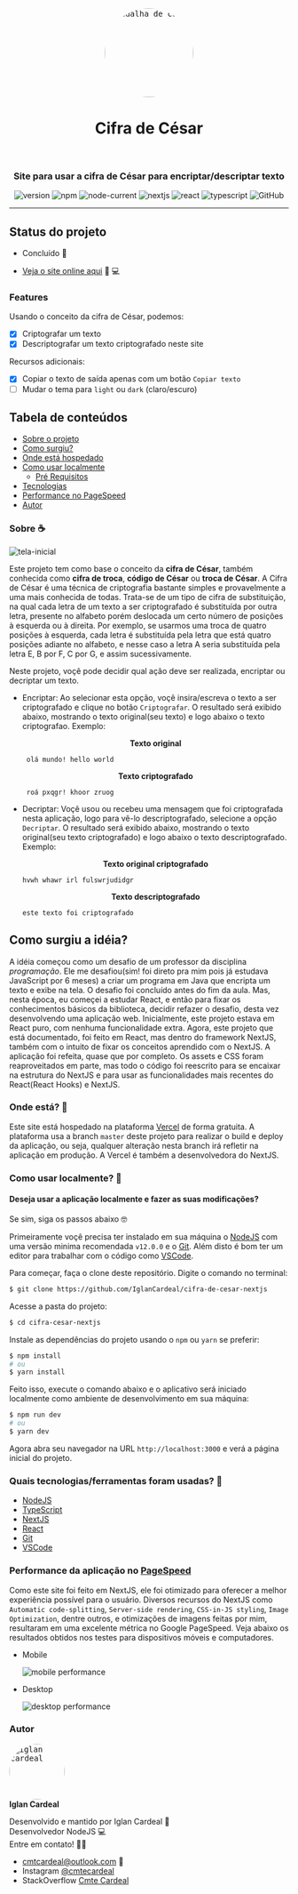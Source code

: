 <div align="center">
  <kbd>
    <img src="./public/img/cesarLogo.webp" height="auto" width="160" alt="medalha de cesar" style="border-radius: 50%"/>
  </kbd>
  
# Cifra de César

<br>

### Site para usar a cifra de César para encriptar/descriptar texto

</div>

<div align="center">

![version](https://img.shields.io/badge/version-1.0.0-green) ![npm](https://img.shields.io/npm/v/npm) ![node-current](https://img.shields.io/badge/nodejs-%3E%3D12.0.0-green) ![nextjs](https://img.shields.io/badge/nextjs-10.0.1-blue) ![react](https://img.shields.io/badge/react-17.0.1-blue) ![typescript](https://img.shields.io/badge/typescript-%3E%3D4.0.5-red) ![GitHub](https://img.shields.io/github/license/IglanCardeal/cifra-de-cesar-nextjs)

</div>

---

## Status do projeto

- Concluído :muscle:

- [Veja o site online aqui](https://cifra-de-cesar-nextjs.vercel.app/) 👀 :computer:

### Features
Usando o conceito da cifra de César, podemos:

- [x] Criptografar um texto
- [x] Descriptografar um texto criptografado neste site

Recursos adicionais:

- [x] Copiar o texto de saída apenas com um botão `Copiar texto`
- [ ] Mudar o tema para `light` ou `dark` (claro/escuro)

## Tabela de conteúdos

<!--ts-->

- [Sobre o projeto](#sobre)
- [Como surgiu?](#porque)
- [Onde está hospedado](#host)
- [Como usar localmente](#como-usar)
  - [Pré Requisitos](#como-usar)
- [Tecnologias](#tecnologias)
- [Performance no PageSpeed](#pagespeed)
- [Autor](#autor)
<!--te-->

<p id="sobre"></p>

### Sobre :coffee:

![tela-inicial](./public/img/cifra-cesar-home.png)

Este projeto tem como base o conceito da **cifra de César**, também conhecida como **cifra de troca**, **código de César** ou **troca de César**. A Cifra de César é uma técnica de criptografia bastante simples e provavelmente a uma mais conhecida de todas. Trata-se de um tipo de cifra de substituição, na qual cada letra de um texto a ser criptografado é substituída por outra letra, presente no alfabeto porém deslocada um certo número de posições à esquerda ou à direita. Por exemplo, se usarmos uma troca de quatro posições à esquerda, cada letra é substituída pela letra que está quatro posições adiante no alfabeto, e nesse caso a letra A seria substituída pela letra E, B por F, C por G, e assim sucessivamente.

Neste projeto, voçê pode decidir qual ação deve ser realizada, encriptar ou decriptar um texto.

- Encriptar:
  Ao selecionar esta opção, voçê insira/escreva o texto a ser criptografado e clique no botão `Criptografar`. O resultado será exibido abaixo, mostrando o texto original(seu texto) e logo abaixo o texto criptografao.
  Exemplo:
   <p align="center"><b>Texto original</b></p>

  ```none
   olá mundo! hello world
  ```

   <p align="center"><b>Texto criptografado</b></p>

  ```none
   roá pxqgr! khoor zruog
  ```

- Decriptar:
  Voçê usou ou recebeu uma mensagem que foi criptografada nesta aplicação, logo para vê-lo descriptografado, selecione a opção `Decriptar`. O resultado será exibido abaixo, mostrando o texto original(seu texto criptografado) e logo abaixo o texto descriptografado.
  Exemplo:
  <p align="center"><b>Texto original criptografado</b></p>

  ```none
  hvwh whawr irl fulswrjudidgr
  ```

    <p align="center"><b>Texto descriptografado</b></p>

  ```none
  este texto foi criptografado
  ```

<p id="porque"></p>

## Como surgiu a idéia?

A idéia começou como um desafio de um professor da disciplina _programação_. Ele me desafiou(sim! foi direto pra mim pois já estudava JavaScript por 6 meses) a criar um programa em Java que encripta um texto e exibe na tela. O desafio foi concluído antes do fim da aula. Mas, nesta época, eu começei a estudar React, e então para fixar os conhecimentos básicos da biblioteca, decidir refazer o desafio, desta vez desenvolvendo uma aplicação web. Inicialmente, este projeto estava em React puro, com nenhuma funcionalidade extra. Agora, este projeto que está documentado, foi feito em React, mas dentro do framework NextJS, também com o intuito de fixar os conceitos aprendido com o NextJS. A aplicação foi refeita, quase que por completo. Os assets e CSS foram reaproveitados em parte, mas todo o código foi reescrito para se encaixar na estrutura do NextJS e para usar as funcionalidades mais recentes do React(React Hooks) e NextJS.

<p id="host"></p>

### Onde está? :rocket:

Este site está hospedado na plataforma [Vercel](https://vercel.com/) de forma gratuita. A plataforma usa a branch `master` deste projeto para realizar o build e deploy da aplicação, ou seja, qualquer alteração nesta branch irá refletir na aplicação em produção. A Vercel é também a desenvolvedora do NextJS.

<p id="como-usar"></p>

### Como usar localmente? :pushpin:

#### Deseja usar a aplicação localmente e fazer as suas modificações?

Se sim, siga os passos abaixo 🤓

Primeiramente voçê precisa ter instalado em sua máquina o [NodeJS](https://nodejs.org/en/) com uma versão minima recomendada `v12.0.0` e o [Git](https://git-scm.com).
Além disto é bom ter um editor para trabalhar com o código como [VSCode](https://code.visualstudio.com/).

Para começar, faça o clone deste repositório. Digite o comando no terminal:

```bash
$ git clone https://github.com/IglanCardeal/cifra-de-cesar-nextjs
```

Acesse a pasta do projeto:

```bash
$ cd cifra-cesar-nextjs
```

Instale as dependências do projeto usando o `npm` ou `yarn` se preferir:

```bash
$ npm install
# ou
$ yarn install
```

Feito isso, execute o comando abaixo e o aplicativo será iniciado localmente como ambiente de desenvolvimento em sua máquina:

```bash
$ npm run dev
# ou
$ yarn dev
```

Agora abra seu navegador na URL `http://localhost:3000` e verá a página inicial do projeto.

<p id="tecnologias"></p>

### Quais tecnologias/ferramentas foram usadas? :wrench:

- [NodeJS](https://nodejs.org/en/)
- [TypeScript](https://www.typescriptlang.org/)
- [NextJS](https://nextjs.org/)
- [React](https://pt-br.reactjs.org/)
- [Git](https://git-scm.com)
- [VSCode](https://code.visualstudio.com/)

<p id="pagespeed"></p>

### Performance da aplicação no [PageSpeed](https://developers.google.com/speed/pagespeed/insights/?hl=pt-br)

Como este site foi feito em NextJS, ele foi otimizado para oferecer a melhor experiência possível para o usuário. Diversos recursos do NextJS como `Automatic code-splitting`, `Server-side rendering`, `CSS-in-JS styling`, `Image Optimization`, dentre outros, e otimizações de imagens feitas por mim, resultaram em uma excelente métrica no Google PageSpeed. Veja abaixo os resultados obtidos nos testes para dispositivos móveis e computadores.

- Mobile

  ![mobile performance](./public/img/cifra-cesar-ps-mobile.png)

- Desktop

  ![desktop performance](./public/img/cifra-cesar-ps-desktop.png)

<p id="autor"></p>

### Autor

  <kbd>
 <img style="border-radius: 50%;" src="https://avatars1.githubusercontent.com/u/37749943?s=460&u=70f3bf022f3a0f28c332b1aa984510910818ef02&v=4" width="100px;" alt="iglan cardeal"/>
  </kbd>
  </br>
<b>Iglan Cardeal</b>

Desenvolvido e mantido por Iglan Cardeal :hammer: </br>
Desenvolvedor NodeJS 💻 </br>
Entre em contato! 👋🏽

- cmtcardeal@outlook.com :email:
- Instagram [@cmtecardeal](https://www.instagram.com/cmtecardeal/)
- StackOverflow [Cmte Cardeal](https://pt.stackoverflow.com/users/95771/cmte-cardeal?tab=profile)
